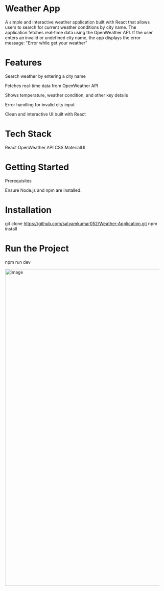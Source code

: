 # Weather App

A simple and interactive weather application built with React that allows users to search for current weather conditions by city name. The application fetches real-time data using the OpenWeather API. If the user enters an invalid or undefined city name, the app displays the error message:
"Error while get your weather"

# Features

Search weather by entering a city name

Fetches real-time data from OpenWeather API

Shows temperature, weather condition, and other key details

Error handling for invalid city input

Clean and interactive UI built with React

# Tech Stack

React
OpenWeather API
CSS 
MaterialUI

# Getting Started
Prerequisites

Ensure Node.js and npm are installed.

# Installation
git clone https://github.com/satyamkumar052/Weather-Application.git
npm install

# Run the Project
npm run dev


<img width="791" height="1036" alt="image" src="https://github.com/user-attachments/assets/f40f55cf-d907-4182-bb63-9aeff5e4d31f" />
